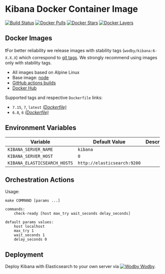 # Kibana Docker Container Image

[![Build Status](https://github.com/wodby/kibana/workflows/Build%20docker%20image/badge.svg)](https://github.com/wodby/kibana/actions)
[![Docker Pulls](https://img.shields.io/docker/pulls/wodby/kibana.svg)](https://hub.docker.com/r/wodby/kibana)
[![Docker Stars](https://img.shields.io/docker/stars/wodby/kibana.svg)](https://hub.docker.com/r/wodby/kibana)
[![Docker Layers](https://images.microbadger.com/badges/image/wodby/kibana.svg)](https://microbadger.com/images/wodby/kibana)

## Docker Images

❗For better reliability we release images with stability tags (`wodby/kibana:6-X.X.X`) which correspond to [git tags](https://github.com/wodby/kibana/releases). We strongly recommend using images only with stability tags. 

- All images based on Alpine Linux
- Base image: [node](https://hub.docker.com/_/node)
- [GitHub actions builds](https://github.com/wodby/kibana/actions) 
- [Docker Hub](https://hub.docker.com/r/wodby/kibana)

Supported tags and respective `Dockerfile` links:

- `7.15`, `7`, `latest` [_(Dockerfile)_](https://github.com/wodby/kibana/tree/master/Dockerfile)
- `6.8`, `6` [_(Dockerfile)_](https://github.com/wodby/kibana/tree/master/Dockerfile)

## Environment Variables

| Variable                     | Default Value               | Description |
| ---------------------------- | --------------------------- | ----------- |
| `KIBANA_SERVER_NAME`         | `kibana`                    |             |
| `KIBANA_SERVER_HOST`         | `0`                         |             |
| `KIBANA_ELASTICSEARCH_HOSTS` | `http://elasticsearch:9200` |             |

## Orchestration Actions

Usage:
```
make COMMAND [params ...]
 
commands:
    check-ready [host max_try wait_seconds delay_seconds]
 
default params values:
    host localhost
    max_try 1
    wait_seconds 1
    delay_seconds 0
```

## Deployment

Deploy Kibana with Elasticsearch to your own server via [![Wodby](https://www.google.com/s2/favicons?domain=wodby.com) Wodby](https://wodby.com/stacks/elasticsearch).

